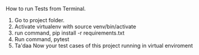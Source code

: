 How to run Tests from Terminal.

1. Go to project folder. 
2. Activate virtualenv with source venv/bin/activate
3. run command, pip install -r requirements.txt
4. Run command, pytest 
5. Ta'daa Now your test cases of this project running in virtual enviroment 
